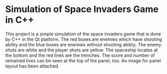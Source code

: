 # Simulation of Space Invaders Game in C++
This project is a simple simulation of the space invaders game that is done by C++ in the Qt platform.
The red boxes are enemies which have shooting ability and the blue boxes are enemies without shooting ability; The enemy shots are white and the player shots are yellow. The spaceship locates at the bottom and the red lines are the trenches. The score and number of remained lives can be seen at the top of the panel, too. An image for panel layout has been attached.
